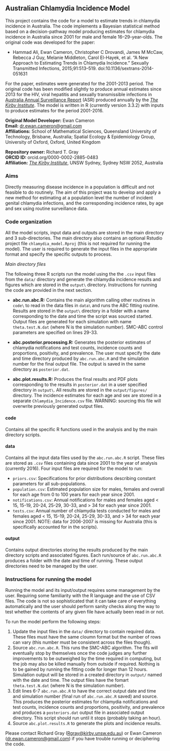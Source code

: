 ## Australian Chlamydia Incidence Model

This project contains the code for a model to estimate trends in chlamydia incidence in Australia. The code implements a Bayesian statistical method based on a decision-pathway model producing estimates for chlamydia incidence in Australia since 2001 for male and female 16–29-year-olds. The original code was developed for the paper: 

* Hammad Ali, Ewan Cameron, Christopher C Drovandi, James M McCaw, Rebecca J Guy, Melanie Middleton, Carol El-Hayek, et al. “A New Approach to Estimating Trends in Chlamydia Incidence.” Sexually Transmitted Infections, 2015;91:513–519. doi:10.1136/sextrans-2014-051631

For the paper, estimates were generated for the 2001-2013 period. The original code has been modified slightly to produce annual estimates since 2013 for the HIV, viral hepatitis and sexually transmissible infections in [Australia Annual Surveillance Report](https://kirby.unsw.edu.au/report-type/annual-surveillance-reports) (ASR) produced annually by the [_The Kirby Institute_](https://kirby.unsw.edu.au/). The model is written in R (currently version 3.3.2) with inputs to produce estimates for the period 2001-2016.

**Original Model Developer:** Ewan Cameron     
**Email:** dr.ewan.cameron@gmail.com  
**Affiliations:** School of Mathematical Sciences, Queensland University of Technology, Brisbane, Australia; Spatial Ecology & Epidemiology Group, University of Oxford, Oxford, United Kingdom

**Repository owner:** Richard T. Gray  
**ORCID ID:** orcid.org/0000-0002-2885-0483    
**Affiliation:** [_The Kirby Institute_](https://kirby.unsw.edu.au/), UNSW Sydney, Sydney NSW 2052, Australia

### Aims ###

Directly measuring disease incidence in a population is difficult and not feasible to do  routinely. The aim of this project was to develop and apply a new method for estimating at a population level the number of incident genital chlamydia infections, and the corresponding incidence rates, by age and sex using routine surveillance data. 

### Code organization ###

All the model scripts, input data and outputs are stored in the main directory and 3 sub-directories. The main directory also contains an optional Rstudio project file `chlamydia_model.Rproj` (this is not required for running the model). The user is required to generate the input files in the appropriate format and specify the specific outputs to process. 

_Main directory files_

The following three R scripts run the model using the the `.csv` input files from the `data/` directory and generate the chlamydia incidence results and figures which are stored in the `output\` directory. Instructions for running the code are provided in the next section. 

- **abc.run.abc.R:** Contains the main algorithm calling other routines in `code\` to read in the data files in `data\` and runs the ABC fitting routine. Results are stored in the `output\` directory in a folder with a name corresponding to the date and time the script was sourced started. Output files are generated for each simulation with name `theta.test.N.dat` (where N is the simulation number). SMC-ABC control parameters are specified on lines 29-33. 
  
- **abc.posterior.processing.R:** Generates the posterior estimates of chlamydia notifications and test counts, incidence counts and proportions, positivity, and prevalence. The user must specify the date and time directory produced by `abc.run.abc.R` and the simulation number for the final output file. The output is saved in the same directory as `posterior.dat`. 

- **abc.plot.results.R:** Produces the final results and PDF plots corresponding to the results in `posterior.dat` in a user specified directory in `output\`. All results are stored in the `output/figures/` directory. The incidence estimates for each age and sex are stored in a separate `Chlamydia_Incidence.csv` file. WARNING: sourcing this file will overwrite previously generated output files. 

#### code ####

Contains all the specific R functions used in the analysis and by the main directory scripts.

#### data ####

Contains all the input data files used by the `abc.run.abc.R` script. These files are stored as `.csv` files containing data since 2001 to the year of analysis (currently 2016). Four input files are required for the model to run:

- `priors.csv`:  Specifications for prior distributions describing constant parameters for all sub-populations.
- `population.csv`: Estimated population size for males, females and overall for each age from 0 to 100 years for each year since 2001.  
- `notifications.csv`: Annual notifications for males and females aged < 15, 15-19, 20-24, 25-29, 30-33, and > 34 for each year since 2001. 
- `tests.csv`:  Annual number of chlamydia tests conducted for males and females aged < 15, 15-19, 20-24, 25-29, 30-33, and > 34 for each year since 2001. NOTE: data for 2006-2007 is missing for Australia (this is specifically accounted for in the scripts). 

#### output ####

Contains output directories storing the results produced by the main directory scripts and associated figures. Each run/source of `abc.run.abc.R` produces a folder with the date and time of running. These output directories need to be managed by the user. 

### Instructions for running the model ###

Running the model and its input/output requires some management by the user. Requiring some familiarity with the R language and the use of CSV files. The code is not so sophisticated that it can take care of everything automatically and the user should perform sanity checks along the way to test whether the contents of any given file have actually been read in or not.

To run the model perform the following steps:

1. Update the input files in the `data/` directory to contain required data. These files must have the same cloumn format but the number of rows can vary (this number must be consistent across the files though). 
2. Source `abc.run.abc.R`. This runs the  SMC-ABC algorithm. The fits will eventually stop by themselves once the code judges any further improvements to be outweighed by the time required in computing, but the job may also be killed manually from outside if required. Nothing is to be gained by running the fitting code for longer than 12 hours. Simulation output will be stored in a created directory in `output/` named with the date and time. The output files have the fomart `theta.test.N.dat` (where N is the simulation number).    
3. Edit lines 6-7 `abc.run.abc.R` to have the correct output date and time and simulation number (final run of `abc.run.abc.R` saved) and source. This produces the posterior estimates for chlamydia notifications and test counts, incidence counts and proportions, positivity, and prevalence and produces a `posteriors.dat` output file in associated output directory. This script should run until it stops (probably taking an hour). 
4. Source `abc.plot.results.R` to generate the plots and incidence results. 

Please contact Richard Gray (Rgray@kirby.unsw.edu.au) or Ewan Cameron (dr.ewan.cameron@gmail.com) if you have trouble running or deciphering the code. 
  
